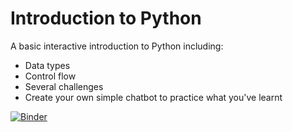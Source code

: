 # Introduction to Python

A basic interactive introduction to Python including:  
* Data types  
* Control flow
* Several challenges
* Create your own simple chatbot to practice what you've learnt


[![Binder](https://mybinder.org/badge.svg)](https://mybinder.org/v2/gh/imrankhan17/intro-to-python/master)

